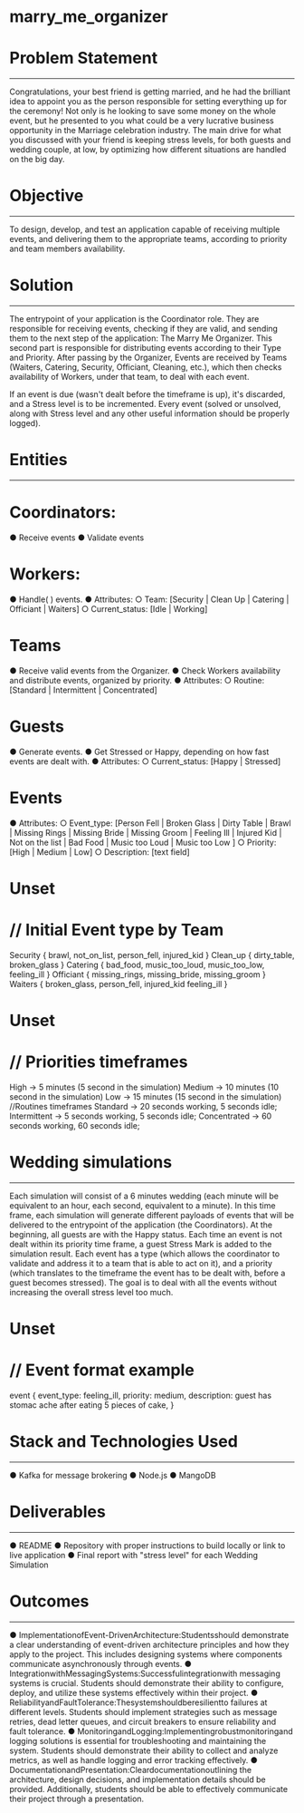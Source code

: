 # marry_me_organizer

# Problem Statement
********************

Congratulations, your best friend is getting married, and he had the brilliant idea to appoint you as the person responsible for setting everything up for the ceremony! Not only is he looking to save some money on the whole event, but he presented to you what could be a very lucrative business opportunity in the Marriage celebration industry.
The main drive for what you discussed with your friend is keeping stress levels, for both guests and wedding couple, at low, by optimizing how different situations are handled on the big day.

# Objective
**************
To design, develop, and test an application capable of receiving multiple events, and delivering them to the appropriate teams, according to priority and team members availability.

# Solution
*****************
The entrypoint of your application is the Coordinator role. They are responsible
for receiving events, checking if they are valid, and sending them to the next step of the application: The Marry Me Organizer. This second part is responsible for distributing events according to their Type and Priority.
After passing by the Organizer, Events are received by Teams (Waiters, Catering, Security, Officiant, Cleaning, etc.), which then checks availability of Workers, under that team, to deal with each event.

If an event is due (wasn't dealt before the timeframe is up), it's discarded, and a Stress level is to be incremented. Every event (solved or unsolved, along with Stress level and any other useful information should be properly logged).

# Entities
****************

# Coordinators:
● Receive events
● Validate events

# Workers:
● Handle( ) events. ● Attributes:
                     ○ Team: [Security | Clean Up | Catering | Officiant | Waiters]
                     ○ Current_status: [Idle | Working]

# Teams
● Receive valid events from the Organizer.
● Check Workers availability and distribute events, organized by priority.
● Attributes:
       ○ Routine: [Standard | Intermittent | Concentrated]

# Guests
● Generate events.
● Get Stressed or Happy, depending on how fast events are dealt with.
● Attributes:
       ○ Current_status: [Happy | Stressed]

# Events
● Attributes:
       ○ Event_type: [Person Fell | Broken Glass | Dirty Table | Brawl | Missing Rings | Missing Bride | Missing Groom | Feeling Ill | Injured Kid | Not on the list | Bad Food | Music too Loud | Music too Low ]
       ○ Priority: [High | Medium | Low]
       ○ Description: [text field]


# Unset
# // Initial Event type by Team
Security {
       brawl,
       not_on_list,
       person_fell,
       injured_kid
       }
Clean_up {
       dirty_table,
       broken_glass
       }
Catering {
       bad_food,
       music_too_loud,
       music_too_low,
       feeling_ill
       }
Officiant {
       missing_rings,
       missing_bride,
       missing_groom
       }
Waiters {
       broken_glass,
       person_fell,
       injured_kid
       feeling_ill
       }

# Unset
# // Priorities timeframes
   High   ->  5 minutes (5 second in the simulation)
   Medium -> 10 minutes (10 second in the simulation)
   Low    -> 15 minutes (15 second in the simulation)
   //Routines timeframes
   Standard     -> 20 seconds working, 5 seconds idle;
   Intermittent -> 5 seconds working, 5 seconds idle;
   Concentrated -> 60 seconds working, 60 seconds idle;

# Wedding simulations
*********************
Each simulation will consist of a 6 minutes wedding (each minute will be
equivalent to an hour, each second, equivalent to a minute). In this time frame, each simulation will generate different payloads of events that will be delivered to the entrypoint of the application (the Coordinators).
At the beginning, all guests are with the Happy status. Each time an event is not dealt within its priority time frame, a guest Stress Mark is added to the simulation result.
Each event has a type (which allows the coordinator to validate and address it to a team that is able to act on it), and a priority (which translates to the timeframe the event has to be dealt with, before a guest becomes stressed).
The goal is to deal with all the events without increasing the overall stress level too much. 

# Unset
# // Event format example
   event {
          event_type: feeling_ill,
          priority:  medium,
          description: guest has stomac ache after eating 5 pieces of cake,
   }

# Stack and Technologies Used
*****************************
● Kafka for message brokering
●  Node.js
●  MangoDB

# Deliverables
*************
● README
● Repository with proper instructions to build locally or link to live application
● Final report with "stress level" for each Wedding Simulation


# Outcomes
***********
● ImplementationofEvent-DrivenArchitecture:Studentsshould demonstrate a clear understanding of event-driven architecture principles and how they apply to the project. This includes designing systems where components communicate asynchronously through events.
● IntegrationwithMessagingSystems:Successfulintegrationwith messaging systems is crucial. Students should demonstrate their ability to configure, deploy, and utilize these systems effectively within their project.
● ReliabilityandFaultTolerance:Thesystemshouldberesilientto failures at different levels. Students should implement strategies such as message retries, dead letter queues, and circuit breakers to ensure reliability and fault tolerance.
● MonitoringandLogging:Implementingrobustmonitoringand logging solutions is essential for troubleshooting and maintaining the system. Students should demonstrate their ability to collect and analyze metrics, as well as handle logging and error tracking effectively.
● DocumentationandPresentation:Cleardocumentationoutlining the architecture, design decisions, and implementation details should be provided. Additionally, students should be able to effectively communicate their project through a presentation.